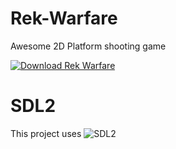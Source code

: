 # Rek-Warfare
Awesome 2D Platform shooting game

[![Download Rek Warfare](https://a.fsdn.com/con/app/sf-download-button)](https://sourceforge.net/projects/rekwarfare/files/latest/download)

# SDL2

This project uses ![SDL2](http://libsdl.org/)


